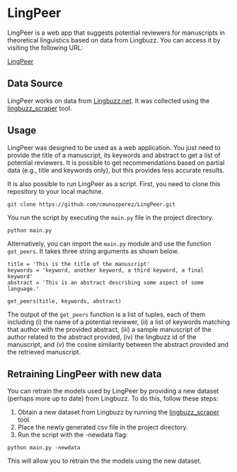 # LingPeer

LingPeer is a web app that suggests potential reviewers for manuscripts in theoretical linguistics based on data from Lingbuzz. You can access it by visiting the following URL:

[LingPeer](https://lingpeer.streamlit.app/)

## Data Source

LingPeer works on data from [Lingbuzz.net](https://ling.auf.net/). It was collected using the [lingbuzz_scraper](https://github.com/cmunozperez/lingbuzz_scraper) tool.

## Usage

LingPeer was designed to be used as a web application. You just need to provide the title of a manuscript, its keywords and abstract to get a list of potential reviewers. It is possible to get recommendations based on partial data (e.g., title and keywords only), but this provides less accurate results.

It is also possible to run LingPeer as a script. First, you need to clone this repository to your local machine.

```
git clone https://github.com/cmunozperez/LingPeer.git
```

You run the script by executing the `main.py` file in the project directory.

```
python main.py
```

Alternatively, you can import the `main.py` module and use the function `get_peers`. It takes three string arguments as shown below.

```
title = 'This is the title of the manuscript'
keywords = 'keyword, another keyword, a third keyword, a final keyword'
abstract = 'This is an abstract describing some aspect of some language.'

get_peers(title, keywords, abstract)
```
The output of the `get_peers` function is a list of tuples, each of them including (i) the name of a potential reviewer, (ii) a list of keywords matching that author with the provided abstract, (iii) a sample manuscript of the author related to the abstract provided, (iv) the lingbuzz id of the manuscript, and (v) the cosine similarity between the abstract provided and the retrieved manuscript.


## Retraining LingPeer with new data
You can retrain the models used by LingPeer by providing a new dataset (perhaps more up to date) from Lingbuzz. To do this, follow these steps:

1. Obtain a new dataset from Lingbuzz by running the [lingbuzz_scraper](https://github.com/cmunozperez/lingbuzz_scraper) tool.
2. Place the newly generated csv file in the project directory.
3. Run the script with the -newdata flag:

```
python main.py -newdata
```

This will allow you to retrain the the models using the new dataset.





